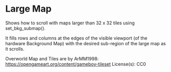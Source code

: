 
Large Map
=========

Shows how to scroll with maps larger than 32 x 32 tiles using set_bkg_submap(). 

It fills rows and columns at the edges of the visible viewport (of the hardware 
Background Map) with the desired sub-region of the large map as it scrolls.


Overworld Map and Tiles are by ArMM1998:
https://opengameart.org/content/gameboy-tileset
License(s): CC0

